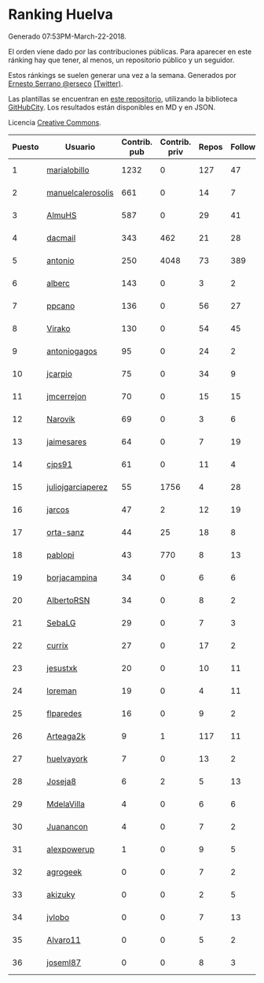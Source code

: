 # Ranking Huelva

Generado 07:53PM-March-22-2018.

El orden viene dado por las contribuciones públicas. Para aparecer en este ránking hay que tener, al menos, un repositorio público y un seguidor.

Estos ránkings se suelen generar una vez a la semana. Generados por [Ernesto Serrano @erseco](https://github.com/erseco/) [(Twitter)](https://twitter.com/erseco).

Las plantillas se encuentran en [este repositorio](https://github.com/iblancasa/GH-Spanish-Ranking), utilizando la biblioteca [GitHubCity](https://github.com/iblancasa/GitHubCity). Los resultados están disponibles en MD y en JSON.

Licencia [Creative Commons](https://creativecommons.org/licenses/by/4.0/).

| Puesto   |  Usuario  | Contrib. pub | Contrib. priv |Repos| Followers | Desde |  Avatar  |
|----------|-----------|--------------|---------------|-----|-----------|-------|----------|
|1|[marialobillo](https://github.com/marialobillo)|1232|0|127|47|2011-10-22|![marialobillo](https://avatars3.githubusercontent.com/u/1144759)|
|2|[manuelcalerosolis](https://github.com/manuelcalerosolis)|661|0|14|7|2012-12-20|![manuelcalerosolis](https://avatars2.githubusercontent.com/u/3088246)|
|3|[AlmuHS](https://github.com/AlmuHS)|587|0|29|41|2015-10-11|![AlmuHS](https://avatars1.githubusercontent.com/u/15078104)|
|4|[dacmail](https://github.com/dacmail)|343|462|21|28|2008-05-28|![dacmail](https://avatars2.githubusercontent.com/u/11754)|
|5|[antonio](https://github.com/antonio)|250|4048|73|389|2008-07-19|![antonio](https://avatars1.githubusercontent.com/u/17516)|
|6|[alberc](https://github.com/alberc)|143|0|3|2|2016-10-08|![alberc](https://avatars1.githubusercontent.com/u/22717129)|
|7|[ppcano](https://github.com/ppcano)|136|0|56|27|2011-06-02|![ppcano](https://avatars0.githubusercontent.com/u/825430)|
|8|[Virako](https://github.com/Virako)|130|0|54|45|2011-05-28|![Virako](https://avatars3.githubusercontent.com/u/815686)|
|9|[antoniogagos](https://github.com/antoniogagos)|95|0|24|2|2015-09-18|![antoniogagos](https://avatars1.githubusercontent.com/u/14351629)|
|10|[jcarpio](https://github.com/jcarpio)|75|0|34|9|2010-11-23|![jcarpio](https://avatars1.githubusercontent.com/u/493260)|
|11|[jmcerrejon](https://github.com/jmcerrejon)|70|0|15|15|2012-07-09|![jmcerrejon](https://avatars1.githubusercontent.com/u/1942431)|
|12|[Narovik](https://github.com/Narovik)|69|0|3|6|2016-06-12|![Narovik](https://avatars1.githubusercontent.com/u/19890871)|
|13|[jaimesares](https://github.com/jaimesares)|64|0|7|19|2012-09-28|![jaimesares](https://avatars1.githubusercontent.com/u/2446051)|
|14|[cjps91](https://github.com/cjps91)|61|0|11|4|2017-11-08|![cjps91](https://avatars0.githubusercontent.com/u/33495645)|
|15|[juliojgarciaperez](https://github.com/juliojgarciaperez)|55|1756|4|28|2015-08-26|![juliojgarciaperez](https://avatars2.githubusercontent.com/u/13980296)|
|16|[jarcos](https://github.com/jarcos)|47|2|12|19|2011-07-23|![jarcos](https://avatars2.githubusercontent.com/u/933995)|
|17|[orta-sanz](https://github.com/orta-sanz)|44|25|18|8|2013-01-22|![orta-sanz](https://avatars2.githubusercontent.com/u/3337555)|
|18|[pablopi](https://github.com/pablopi)|43|770|8|13|2014-02-19|![pablopi](https://avatars0.githubusercontent.com/u/6725714)|
|19|[borjacampina](https://github.com/borjacampina)|34|0|6|6|2010-12-08|![borjacampina](https://avatars1.githubusercontent.com/u/514025)|
|20|[AlbertoRSN](https://github.com/AlbertoRSN)|34|0|8|2|2015-09-30|![AlbertoRSN](https://avatars0.githubusercontent.com/u/14915460)|
|21|[SebaLG](https://github.com/SebaLG)|29|0|7|3|2015-11-17|![SebaLG](https://avatars1.githubusercontent.com/u/15893746)|
|22|[currix](https://github.com/currix)|27|0|17|2|2013-12-21|![currix](https://avatars3.githubusercontent.com/u/6237933)|
|23|[jesustxk](https://github.com/jesustxk)|20|0|10|11|2014-07-01|![jesustxk](https://avatars2.githubusercontent.com/u/8038664)|
|24|[loreman](https://github.com/loreman)|19|0|4|11|2010-11-19|![loreman](https://avatars2.githubusercontent.com/u/488198)|
|25|[flparedes](https://github.com/flparedes)|16|0|9|2|2015-06-28|![flparedes](https://avatars2.githubusercontent.com/u/13085943)|
|26|[Arteaga2k](https://github.com/Arteaga2k)|9|1|117|11|2012-05-11|![Arteaga2k](https://avatars2.githubusercontent.com/u/1731164)|
|27|[huelvayork](https://github.com/huelvayork)|7|0|13|2|2011-03-29|![huelvayork](https://avatars3.githubusercontent.com/u/697151)|
|28|[Joseja8](https://github.com/Joseja8)|6|2|5|13|2014-07-12|![Joseja8](https://avatars0.githubusercontent.com/u/8145991)|
|29|[MdelaVilla](https://github.com/MdelaVilla)|4|0|6|6|2012-07-18|![MdelaVilla](https://avatars0.githubusercontent.com/u/2000720)|
|30|[Juanancon](https://github.com/Juanancon)|4|0|7|2|2016-04-29|![Juanancon](https://avatars1.githubusercontent.com/u/18741909)|
|31|[alexpowerup](https://github.com/alexpowerup)|1|0|9|5|2015-04-20|![alexpowerup](https://avatars0.githubusercontent.com/u/12040064)|
|32|[agrogeek](https://github.com/agrogeek)|0|0|7|2|2009-04-01|![agrogeek](https://avatars0.githubusercontent.com/u/69480)|
|33|[akizuky](https://github.com/akizuky)|0|0|2|5|2011-09-08|![akizuky](https://avatars2.githubusercontent.com/u/1035039)|
|34|[jvlobo](https://github.com/jvlobo)|0|0|7|13|2013-10-12|![jvlobo](https://avatars1.githubusercontent.com/u/5671420)|
|35|[Alvaro11](https://github.com/Alvaro11)|0|0|5|2|2014-09-26|![Alvaro11](https://avatars3.githubusercontent.com/u/8927377)|
|36|[joseml87](https://github.com/joseml87)|0|0|8|3|2016-01-13|![joseml87](https://avatars3.githubusercontent.com/u/16690607)|
